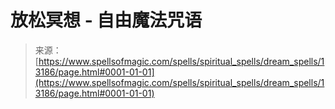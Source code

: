 <!--yml

category: 未分类

date: 2024-06-12 18:51:30

-->

# 放松冥想 - 自由魔法咒语

> 来源：[https://www.spellsofmagic.com/spells/spiritual_spells/dream_spells/13186/page.html#0001-01-01](https://www.spellsofmagic.com/spells/spiritual_spells/dream_spells/13186/page.html#0001-01-01)
